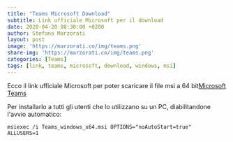 ```yaml
---
title: "Teams Microsoft Download"
subtitle: Link ufficiale Microsoft per il download
date: 2020-04-20 08:30:00 +0200
author: Stefano Marzorati
layout: post
image: 'https://marzorati.co/img/teams.png'
share-img: 'https://marzorati.co/img/teams.png'
categories: [Teams]
tags: [link, teams, microsoft, download, windows, msi]
---
```

Ecco il link ufficiale Microsoft per poter scaricare il file msi a 64 bit<a href="https://teams.microsoft.com/downloads/desktopurl?env=production&plat=windows&arch=x64&managedInstaller=true&download=true" target="_blank">Microsoft Teams</a>

Per installarlo a tutti gli utenti che lo utilizzano su un PC, diabilitandone l'avvio automatico:   

<code>msiexec /i Teams_windows_x64.msi OPTIONS="noAutoStart=true" ALLUSERS=1</code>